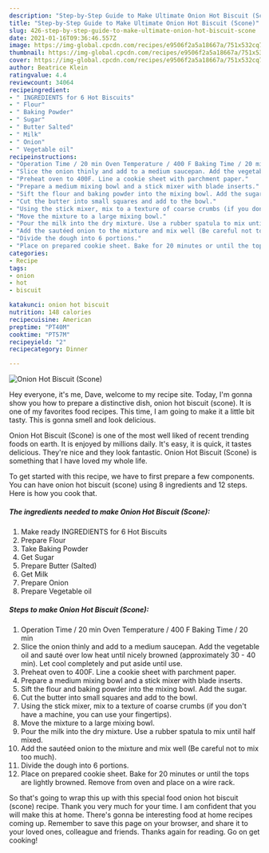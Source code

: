 ```yaml
---
description: "Step-by-Step Guide to Make Ultimate Onion Hot Biscuit (Scone)"
title: "Step-by-Step Guide to Make Ultimate Onion Hot Biscuit (Scone)"
slug: 426-step-by-step-guide-to-make-ultimate-onion-hot-biscuit-scone
date: 2021-01-16T09:36:46.557Z
image: https://img-global.cpcdn.com/recipes/e9506f2a5a18667a/751x532cq70/onion-hot-biscuit-scone-recipe-main-photo.jpg
thumbnail: https://img-global.cpcdn.com/recipes/e9506f2a5a18667a/751x532cq70/onion-hot-biscuit-scone-recipe-main-photo.jpg
cover: https://img-global.cpcdn.com/recipes/e9506f2a5a18667a/751x532cq70/onion-hot-biscuit-scone-recipe-main-photo.jpg
author: Beatrice Klein
ratingvalue: 4.4
reviewcount: 34064
recipeingredient:
- " INGREDIENTS for 6 Hot Biscuits"
- " Flour"
- " Baking Powder"
- " Sugar"
- " Butter Salted"
- " Milk"
- " Onion"
- " Vegetable oil"
recipeinstructions:
- "Operation Time / 20 min Oven Temperature / 400 F Baking Time / 20 min"
- "Slice the onion thinly and add to a medium saucepan. Add the vegetable oil and sauté over low heat until nicely browned (approximately 30 - 40 min). Let cool completely and put aside until use."
- "Preheat oven to 400F. Line a cookie sheet with parchment paper."
- "Prepare a medium mixing bowl and a stick mixer with blade inserts."
- "Sift the flour and baking powder into the mixing bowl. Add the sugar."
- "Cut the butter into small squares and add to the bowl."
- "Using the stick mixer, mix to a texture of coarse crumbs (if you don&#39;t have a machine, you can use your fingertips)."
- "Move the mixture to a large mixing bowl."
- "Pour the milk into the dry mixture. Use a rubber spatula to mix until half mixed."
- "Add the sautéed onion to the mixture and mix well (Be careful not to mix too much)."
- "Divide the dough into 6 portions."
- "Place on prepared cookie sheet. Bake for 20 minutes or until the tops are lightly browned. Remove from oven and place on a wire rack."
categories:
- Recipe
tags:
- onion
- hot
- biscuit

katakunci: onion hot biscuit 
nutrition: 148 calories
recipecuisine: American
preptime: "PT40M"
cooktime: "PT57M"
recipeyield: "2"
recipecategory: Dinner

---
```



![Onion Hot Biscuit (Scone)](https://img-global.cpcdn.com/recipes/e9506f2a5a18667a/751x532cq70/onion-hot-biscuit-scone-recipe-main-photo.jpg)

Hey everyone, it's me, Dave, welcome to my recipe site. Today, I'm gonna show you how to prepare a distinctive dish, onion hot biscuit (scone). It is one of my favorites food recipes. This time, I am going to make it a little bit tasty. This is gonna smell and look delicious.



Onion Hot Biscuit (Scone) is one of the most well liked of recent trending foods on earth. It is enjoyed by millions daily. It's easy, it is quick, it tastes delicious. They're nice and they look fantastic. Onion Hot Biscuit (Scone) is something that I have loved my whole life.


To get started with this recipe, we have to first prepare a few components. You can have onion hot biscuit (scone) using 8 ingredients and 12 steps. Here is how you cook that.

<!--inarticleads1-->

##### The ingredients needed to make Onion Hot Biscuit (Scone):

1. Make ready  INGREDIENTS for 6 Hot Biscuits
1. Prepare  Flour
1. Take  Baking Powder
1. Get  Sugar
1. Prepare  Butter (Salted)
1. Get  Milk
1. Prepare  Onion
1. Prepare  Vegetable oil




<!--inarticleads2-->

##### Steps to make Onion Hot Biscuit (Scone):

1. Operation Time / 20 min Oven Temperature / 400 F Baking Time / 20 min
1. Slice the onion thinly and add to a medium saucepan. Add the vegetable oil and sauté over low heat until nicely browned (approximately 30 - 40 min). Let cool completely and put aside until use.
1. Preheat oven to 400F. Line a cookie sheet with parchment paper.
1. Prepare a medium mixing bowl and a stick mixer with blade inserts.
1. Sift the flour and baking powder into the mixing bowl. Add the sugar.
1. Cut the butter into small squares and add to the bowl.
1. Using the stick mixer, mix to a texture of coarse crumbs (if you don&#39;t have a machine, you can use your fingertips).
1. Move the mixture to a large mixing bowl.
1. Pour the milk into the dry mixture. Use a rubber spatula to mix until half mixed.
1. Add the sautéed onion to the mixture and mix well (Be careful not to mix too much).
1. Divide the dough into 6 portions.
1. Place on prepared cookie sheet. Bake for 20 minutes or until the tops are lightly browned. Remove from oven and place on a wire rack.




So that's going to wrap this up with this special food onion hot biscuit (scone) recipe. Thank you very much for your time. I am confident that you will make this at home. There's gonna be interesting food at home recipes coming up. Remember to save this page on your browser, and share it to your loved ones, colleague and friends. Thanks again for reading. Go on get cooking!

